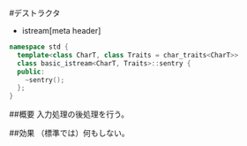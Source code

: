 #デストラクタ
* istream[meta header]

```cpp
namespace std {
  template<class CharT, class Traits = char_traits<CharT>>
  class basic_istream<CharT, Traits>::sentry {
  public:
    ~sentry();
  };
}
```

##概要
入力処理の後処理を行う。

##効果
（標準では）何もしない。
